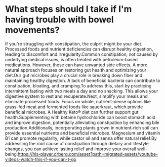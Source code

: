 # What steps should I take if I'm having trouble with bowel movements?

If you're struggling with constipation, the culprit might be your diet. Processed foods and nutrient deficiencies can disrupt healthy digestion, leading to discomfort and irregularity.Common constipation, not caused by underlying medical issues, is often treated with petroleum-based medications. However, these can have unwanted side effects. A more natural approach focuses on restoring gut health and optimizing your diet.Our gut microbes play a crucial role in breaking down fiber and maintaining healthy digestion. A lack of beneficial bacteria can contribute to constipation, bloating, and cramping.To address this, start by practicing intermittent fasting with two meals a day and no snacking. This allows your digestive system to rest and recuperate.Next, simplify your meals and eliminate processed foods. Focus on whole, nutrient-dense options like grass-fed meat and fermented foods like sauerkraut, which provide beneficial microbes. A Healthy Keto® diet can further support gut health.Supplementing with betaine hydrochloride can boost stomach acid and improve digestion, potentially alleviating constipation by enhancing bile production.Additionally, incorporating plants grown in nutrient-rich soil can provide essential nutrients and beneficial microbes. Magnesium and vitamin B1 can promote regularity, while castor oil and senna offer natural relief.By addressing the root cause of constipation through dietary and lifestyle changes, you can achieve lasting relief and improve your overall well-being.https://hls-player.drberg.com/asset?path=migrated-assets/youtube-videos-watch-this-if-you-can-t-go